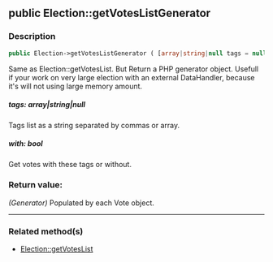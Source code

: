 ## public Election::getVotesListGenerator

### Description    

```php
public Election->getVotesListGenerator ( [array|string|null tags = null , bool with = true] ): Generator
```

Same as Election::getVotesList. But Return a PHP generator object.
Usefull if your work on very large election with an external DataHandler, because it's will not using large memory amount.
    

##### **tags:** *array|string|null*   
Tags list as a string separated by commas or array.    


##### **with:** *bool*   
Get votes with these tags or without.    


### Return value:   

*(Generator)* Populated by each Vote object.


---------------------------------------

### Related method(s)      

* [Election::getVotesList](../Election%20Class/public%20Election--getVotesList.md)    
